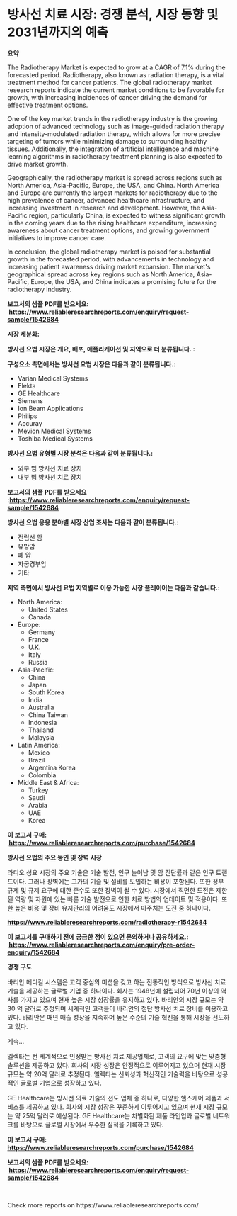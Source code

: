 <p><h1>방사선 치료 시장: 경쟁 분석, 시장 동향 및 2031년까지의 예측</h1></p><p><strong>요약</strong></p>
<p><p>The Radiotherapy Market is expected to grow at a CAGR of 7.1% during the forecasted period. Radiotherapy, also known as radiation therapy, is a vital treatment method for cancer patients. The global radiotherapy market research reports indicate the current market conditions to be favorable for growth, with increasing incidences of cancer driving the demand for effective treatment options.</p><p>One of the key market trends in the radiotherapy industry is the growing adoption of advanced technology such as image-guided radiation therapy and intensity-modulated radiation therapy, which allows for more precise targeting of tumors while minimizing damage to surrounding healthy tissues. Additionally, the integration of artificial intelligence and machine learning algorithms in radiotherapy treatment planning is also expected to drive market growth.</p><p>Geographically, the radiotherapy market is spread across regions such as North America, Asia-Pacific, Europe, the USA, and China. North America and Europe are currently the largest markets for radiotherapy due to the high prevalence of cancer, advanced healthcare infrastructure, and increasing investment in research and development. However, the Asia-Pacific region, particularly China, is expected to witness significant growth in the coming years due to the rising healthcare expenditure, increasing awareness about cancer treatment options, and growing government initiatives to improve cancer care.</p><p>In conclusion, the global radiotherapy market is poised for substantial growth in the forecasted period, with advancements in technology and increasing patient awareness driving market expansion. The market's geographical spread across key regions such as North America, Asia-Pacific, Europe, the USA, and China indicates a promising future for the radiotherapy industry.</p></p>
<p><strong>보고서의 샘플 PDF를 받으세요: &nbsp;<a href="https://www.reliableresearchreports.com/enquiry/request-sample/1542684">https://www.reliableresearchreports.com/enquiry/request-sample/1542684</a></strong></p>
<p><strong>시장 세분화:</strong></p>
<p><strong> 방사선 요법 시장은 개요, 배포, 애플리케이션 및 지역으로 더 분류됩니다. :</strong></p>
<p><strong>구성요소 측면에서는 방사선 요법 시장은 다음과 같이 분류됩니다.:</strong></p>
<p><ul><li>Varian Medical Systems</li><li>Elekta</li><li>GE Healthcare</li><li>Siemens</li><li>Ion Beam Applications</li><li>Philips</li><li>Accuray</li><li>Mevion Medical Systems</li><li>Toshiba Medical Systems</li></ul></p>
<p><strong> 방사선 요법 유형별 시장 분석은 다음과 같이 분류됩니다.:</strong></p>
<p><ul><li>외부 빔 방사선 치료 장치</li><li>내부 빔 방사선 치료 장치</li></ul></p>
<p><strong>보고서의 샘플 PDF를 받으세요 :<a href="https://www.reliableresearchreports.com/enquiry/request-sample/1542684">https://www.reliableresearchreports.com/enquiry/request-sample/1542684</a></strong></p>
<p><strong> 방사선 요법 응용 분야별 시장 산업 조사는 다음과 같이 분류됩니다.:</strong></p>
<p><ul><li>전립선 암</li><li>유방암</li><li>폐 암</li><li>자궁경부암</li><li>기타</li></ul></p>
<p><strong>지역 측면에서 방사선 요법 지역별로 이용 가능한 시장 플레이어는 다음과 같습니다.:</strong></p>
<p><ul>
    <li>
        North America:
        <ul>
            <li>United States</li>
            <li>Canada</li>
        </ul>
    </li>
    <li>
        Europe:
        <ul>
            <li>Germany</li>
            <li>France</li>
            <li>U.K.</li>
            <li>Italy</li>
            <li>Russia</li>
        </ul>
    </li>
    <li>
        Asia-Pacific:
        <ul>
            <li>China</li>
            <li>Japan</li>
            <li>South Korea</li>
            <li>India</li>
            <li>Australia</li>
            <li>China Taiwan</li>
            <li>Indonesia</li>
            <li>Thailand</li>
            <li>Malaysia</li>
        </ul>
    </li>
    <li>
        Latin America:
        <ul>
            <li>Mexico</li>
            <li>Brazil</li>
            <li>Argentina Korea</li>
            <li>Colombia</li>
        </ul>
    </li>
    <li>
        Middle East & Africa:
        <ul>
            <li>Turkey</li>
            <li>Saudi</li>
            <li>Arabia</li>
            <li>UAE</li>
            <li>Korea</li>
        </ul>
    </li>
    </ul></p>
<p><strong>이 보고서 구매: &nbsp;<a href="https://www.reliableresearchreports.com/purchase/1542684">https://www.reliableresearchreports.com/purchase/1542684</a></strong></p>
<p><strong>방사선 요법의 주요 동인 및 장벽 시장</strong></p>
<p><p>라디오 성요 시장의 주요 기술은 기술 발전, 인구 늘어남 및 암 진단률과 같은 인구 트랜드이다. 그러나 장벽에는 고가의 기술 및 설비를 도입하는 비용이 포함된다. 또한 정부 규제 및 규제 요구에 대한 준수도 또한 장벽이 될 수 있다. 시장에서 직면한 도전은 제한된 역량 및 자원에 있는 빠른 기술 발전으로 인한 치료 방법의 업데이트 및 적용이다. 또한 높은 비용 및 장비 유지관리의 어려움도 시장에서 마주치는 도전 중 하나이다.</p></p>
<p><strong><a href="https://www.reliableresearchreports.com/radiotherapy-r1542684">https://www.reliableresearchreports.com/radiotherapy-r1542684</a></strong></p>
<p><strong>이 보고서를 구매하기 전에 궁금한 점이 있으면 문의하거나 공유하세요.: &nbsp;<a href="https://www.reliableresearchreports.com/enquiry/pre-order-enquiry/1542684">https://www.reliableresearchreports.com/enquiry/pre-order-enquiry/1542684</a></strong></p>
<p><strong>경쟁 구도</strong></p>
<p><p>바리안 메디컬 시스템은 고객 중심의 미션을 갖고 하는 전통적인 방식으로 방사선 치료 기술을 제공하는 글로벌 기업 중 하나이다. 회사는 1948년에 설립되어 70년 이상의 역사를 가지고 있으며 현재 높은 시장 성장률을 유지하고 있다. 바리안의 시장 규모는 약 30 억 달러로 추정되며 세계적인 고객들이 바리안의 첨단 방사선 치료 장비를 이용하고 있다. 바리안은 매년 매출 성장을 지속하며 높은 수준의 기술 혁신을 통해 시장을 선도하고 있다.</p><p>계속...</p><p>엘렉타는 전 세계적으로 인정받는 방사선 치료 제공업체로, 고객의 요구에 맞는 맞춤형 솔루션을 제공하고 있다. 회사의 시장 성장은 안정적으로 이루어지고 있으며 현재 시장 규모는 약 20억 달러로 추정된다. 엘렉타는 신뢰성과 혁신적인 기술력을 바탕으로 성공적인 글로벌 기업으로 성장하고 있다.</p><p>GE Healthcare는 방사선 의료 기술의 선도 업체 중 하나로, 다양한 헬스케어 제품과 서비스를 제공하고 있다. 회사의 시장 성장은 꾸준하게 이루어지고 있으며 현재 시장 규모는 약 25억 달러로 예상된다. GE Healthcare는 차별화된 제품 라인업과 글로벌 네트워크를 바탕으로 글로벌 시장에서 우수한 실적을 기록하고 있다.</p></p>
<p><strong>이 보고서 구매: &nbsp; <a href="https://www.reliableresearchreports.com/purchase/1542684">https://www.reliableresearchreports.com/purchase/1542684</a></strong></p>
<p><strong>보고서의 샘플 PDF를 받으세요: &nbsp;<a href="https://www.reliableresearchreports.com/enquiry/request-sample/1542684">https://www.reliableresearchreports.com/enquiry/request-sample/1542684</a></strong><strong></strong></p>
<p>&nbsp;</p>
<p>Check more reports on https://www.reliableresearchreports.com/</p>